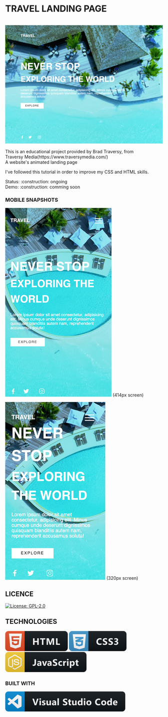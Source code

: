 # TRAVEL LANDING PAGE
</br>![web](https://github.com/rqguzman/assets/blob/main/snapshots/travel/web.png)
<p>
    This is an educational project provided by Brad Traversy, from </br>
    Traversy Media(https://www.traversymedia.com/) </br>
    A website's animated landing page </br>
</p>
<p>
    I've followed this tutorial in order to improve my CSS and HTML skills.
</p>
<p>
    Status: :construction: ongoing </br>
    Demo: :construction: comming soon
</p>

### MOBILE SNAPSHOTS
![mobile_lg](https://github.com/rqguzman/assets/blob/main/snapshots/travel/mobile_lg.png) (414px screen)

![mobile_sm](https://github.com/rqguzman/assets/blob/main/snapshots/travel/mobile_sm.png) (320px screen)

## LICENCE

   [![License: GPL-2.0](https://img.shields.io/github/license/rqguzman/travel-traversy?color=0F80c0)](https://github.com/rqguzman/travel-traversy/blob/main/LICENSE)

## TECHNOLOGIES
<p>
    <img src="https://github.com/rqguzman/assets/blob/main/ColoredBadges/svg/dev/languages/html.svg" alt="HTML" style="vertical-align:top margin:6px 4px">
    <img src="https://github.com/rqguzman/assets/blob/main/ColoredBadges/svg/dev/languages/css3.svg" alt="CSS3" style="vertical-align:top margin:6px 4px">
     <img src="https://github.com/rqguzman/assets/blob/main/ColoredBadges/svg/dev/languages/js.svg" alt="JavaScript" style="vertical-align:top margin:6px 4px">
</p>

### BUILT WITH  
<p>
    <img src="https://github.com/rqguzman/assets/blob/main/ColoredBadges/svg/dev/tools/visualstudio_code.svg" alt="VS Code" style="vertical-align:top margin:6px 4px">       
</p>
